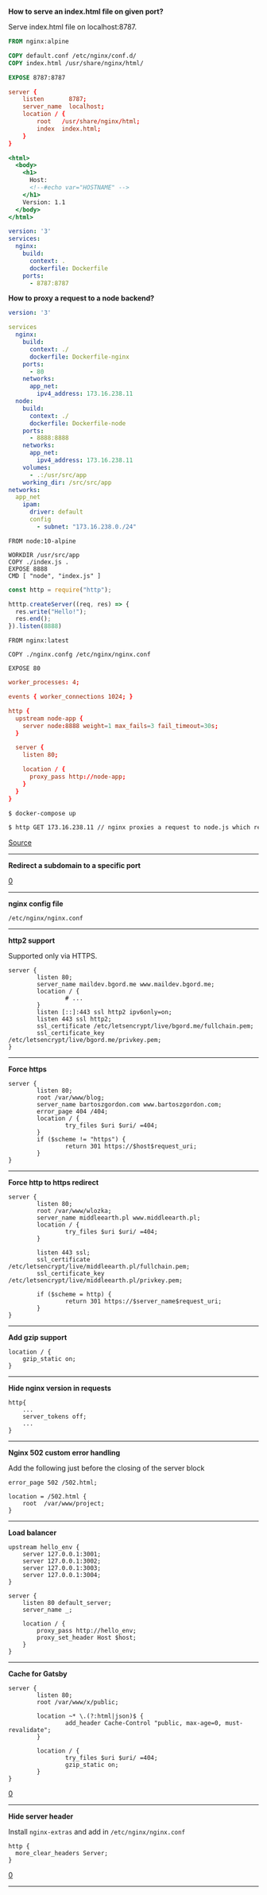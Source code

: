 **How to serve an index.html file on given port?**

Serve index.html file on localhost:8787.

```Dockerfile
FROM nginx:alpine

COPY default.conf /etc/nginx/conf.d/
COPY index.html /usr/share/nginx/html/

EXPOSE 8787:8787
```

```default.conf
server {
    listen       8787;
    server_name  localhost;
    location / {
        root   /usr/share/nginx/html;
        index  index.html;
    }
}
```

```index.html
<html>
  <body>
    <h1>
      Host:
      <!--#echo var="HOSTNAME" -->
    </h1>
    Version: 1.1
  </body>
</html>
```

```docker-compose.yml
version: '3'
services:
  nginx:
    build:
      context: .
      dockerfile: Dockerfile
    ports:
      - 8787:8787
```

**How to proxy a request to a node backend?**

```docker-compose.yml
version: '3'

services
  nginx:
    build:
      context: ./
      dockerfile: Dockerfile-nginx
    ports:
      - 80
    networks:
      app_net:
        ipv4_address: 173.16.238.11
  node:
    build:
      context: ./
      dockerfile: Dockerfile-node
    ports:
      - 8888:8888
    networks:
      app_net:
        ipv4_address: 173.16.238.11
    volumes:
      - .:/usr/src/app
    working_dir: /src/src/app
networks:
  app_net
    ipam:
      driver: default
      config
        - subnet: "173.16.238.0./24"
```

```Dockerfile-node
FROM node:10-alpine

WORKDIR /usr/src/app
COPY ./index.js .
EXPOSE 8888
CMD [ "node", "index.js" ]
```

```index.js
const http = require("http");

htttp.createServer((req, res) => {
  res.write("Hello!");
  res.end();
}).listen(8888)
```

```Dockerfile-nginx
FROM nginx:latest

COPY ./nginx.confg /etc/nginx/nginx.conf

EXPOSE 80
```

```nginx.conf
worker_processes: 4;

events { worker_connections 1024; }

http {
  upstream node-app {
    server node:8888 weight=1 max_fails=3 fail_timeout=30s;
  }

  server {
    listen 80;

    location / {
      proxy_pass http://node-app;
    }
  }
}
```

```bash
$ docker-compose up

$ http GET 173.16.238.11 // nginx proxies a request to node.js which returns "Hello!"
```

[Source](https://github.com/robertoachar/docker-nginx-express/blob/master/.docker/nginx.conf)

---

**Redirect a subdomain to a specific port**

[0](https://whatididtodowhatidid.wordpress.com/2014/03/14/subdomains-for-ports-on-same-ubuntu-server-with-nginx-reverse-proxy/)

---

**nginx config file**

`/etc/nginx/nginx.conf`

---

**http2 support**

Supported only via HTTPS.

```
server {
        listen 80;
        server_name maildev.bgord.me www.maildev.bgord.me;
        location / {
                # ...
        }
        listen [::]:443 ssl http2 ipv6only=on;
        listen 443 ssl http2;
        ssl_certificate /etc/letsencrypt/live/bgord.me/fullchain.pem;
        ssl_certificate_key /etc/letsencrypt/live/bgord.me/privkey.pem;
}
```

---

**Force https**

```
server {
        listen 80;
        root /var/www/blog;
        server_name bartoszgordon.com www.bartoszgordon.com;
        error_page 404 /404;
        location / {
                try_files $uri $uri/ =404;
        }
        if ($scheme != "https") {
                return 301 https://$host$request_uri;
        }
}
```

---

**Force http to https redirect**

```
server {
        listen 80;
        root /var/www/wlozka;
        server_name middleearth.pl www.middleearth.pl;
        location / {
                try_files $uri $uri/ =404;
        }

        listen 443 ssl;
        ssl_certificate /etc/letsencrypt/live/middleearth.pl/fullchain.pem;
        ssl_certificate_key /etc/letsencrypt/live/middleearth.pl/privkey.pem;

        if ($scheme = http) {
                return 301 https://$server_name$request_uri;
        }
}
```

---

**Add gzip support**

```
location / {
    gzip_static on;
}
```

---

**Hide nginx version in requests**

```
http{
    ...
    server_tokens off;
    ...
}
```

---

**Nginx 502 custom error handling**

Add the following just before the closing of the server block

```
error_page 502 /502.html;

location = /502.html {
	root  /var/www/project;
}
```

---

**Load balancer**

```nginx
upstream hello_env {
    server 127.0.0.1:3001;
    server 127.0.0.1:3002;
    server 127.0.0.1:3003;
    server 127.0.0.1:3004;
}

server {
    listen 80 default_server;
    server_name _;

    location / {
        proxy_pass http://hello_env;
        proxy_set_header Host $host;
    }
}
```

---

**Cache for Gatsby**

```
server {
        listen 80;
        root /var/www/x/public;

        location ~* \.(?:html|json)$ {
                add_header Cache-Control "public, max-age=0, must-revalidate";
        }

        location / {
                try_files $uri $uri/ =404;
                gzip_static on;
        }
}
```

[0](https://www.gatsbyjs.com/docs/caching/)

---

**Hide server header**

Install `nginx-extras` and add in `/etc/nginx/nginx.conf`

```
http {
  more_clear_headers Server;
}
```

[0](https://kodemonk.dev/blog/setting-custom-sever-header-in-nginx)

---
